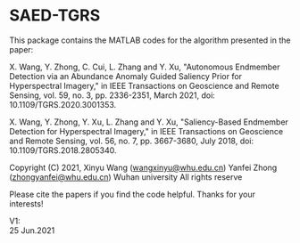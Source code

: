 # SAED-TGRS

This package contains the MATLAB codes for the algorithm presented in the paper:

X. Wang, Y. Zhong, C. Cui, L. Zhang and Y. Xu, "Autonomous Endmember
Detection via an Abundance Anomaly Guided Saliency Prior for
Hyperspectral Imagery," in IEEE Transactions on Geoscience and Remote
Sensing, vol. 59, no. 3, pp. 2336-2351, March 2021, doi:
10.1109/TGRS.2020.3001353.

X. Wang, Y. Zhong, Y. Xu, L. Zhang and Y. Xu, "Saliency-Based Endmember
Detection for Hyperspectral Imagery," in IEEE Transactions on Geoscience
and Remote Sensing, vol. 56, no. 7, pp. 3667-3680, July 2018, doi:
10.1109/TGRS.2018.2805340.

Copyright (C) 2021, Xinyu Wang (wangxinyu@whu.edu.cn)
                    Yanfei Zhong (zhongyanfei@whu.edu.cn)
                    Wuhan university
                    All rights reserve

Please cite the papers if you find the code helpful. Thanks for your interests!


V1:  
25 Jun.2021
